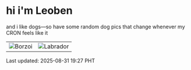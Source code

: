 # hi i'm Leoben

and i like dogs—so have some random dog pics that change whenever my CRON feels like it

|  |  |
|--------|----------|
| ![Borzoi](https://random-dog-vercel.vercel.app/api/random-borzoi?v=1756639622) | ![Labrador](https://random-dog-vercel.vercel.app/api/random-labrador?v=1756639622) |

Last updated: 2025-08-31 19:27 PHT

